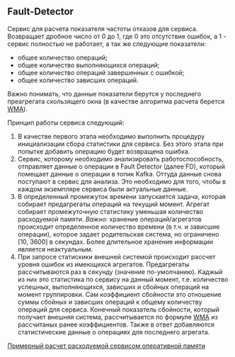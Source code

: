 ## Fault-Detector

Сервис для расчета показателя частоты отказов для сервиса. Возвращает дробное число от 0 до 1, 
где 0 это отсутствие ошибок, а 1 - сервис полностью не работает, а так же следующие показатели:
 - общее количество операций;
 - общее количество выполняющихся операций;
 - общее количество операций завершенных с ошибкой;
 - общее количество зависших операций.
 
Важно понимать, что данные показатели берутся у последнего преагрегата скользящего окна 
(в качестве алгоритма расчета берется [WMA](WMA.md)).


Принцип работы сервиса следующий:
1. В качестве первого этапа необходимо выполнить процедуру инициализации сбора 
статистики для сервиса. Без этого этапа при попытке добавить операцию будет 
возвращена ошибка.
2. Сервис, которому необходимо анализировать работоспособность, отправляет 
данные о операции в Fault Detector (далее FD), который помещает данные о операции в
топик Kafka. Оттуда данные снова поступают в сервис для анализа. Это необходимо для
того, чтобы в каждом экземпляре сервиса были актуальные данные.
3. В определенный промежуток времени запускается задача, которая собирает предагрегаты 
операций на текущий момент. Агрегат собирает промежуточную статистику уменьшая количество 
расходуемой памяти. _Важно:_ хранение операций/агрегатов происходит определенное количество 
времени (в т.ч. и зависшие операции), которое задает родительская система, но ограничено 
[10, 3600] в секундах. Более длительное хранение информации является неактуальным.
4. При запросе статискики внешней системой происходит рассчет уровня ошибок из имеющихся 
агрегатов. Предагрегаты рассчитываются раз в секунду (значение по-умолчанию). Каджый из них 
это статистика по сервису на данный момент, т.е. количество успешных, выполняющихся, зависших 
и сбойных операций на момент группировки. Сам коэффициент сбойности это отношение суммы 
сбойных и зависших операций к общему количеству операций для сервиса. Конечный показатель 
сбойности, который получает внешняя система, рассчитывается по формуле [WMA](WMA.md) из 
рассчитаных ранее коэффициентов. Также в ответ добавляются статистические данные 
о операциях для последнего агрегата.


[Примерный расчет расходуемой сервисом оперативной памяти](CalculationRAM.md)
